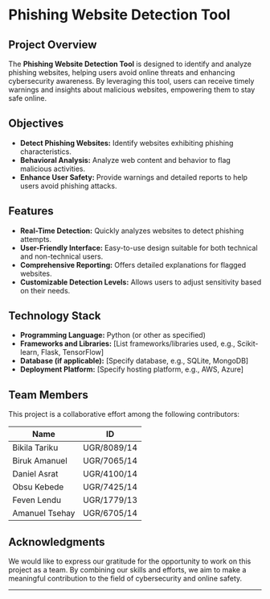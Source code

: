 # Phishing Website Detection Tool

## Project Overview
The **Phishing Website Detection Tool** is designed to identify and analyze phishing websites, helping users avoid online threats and enhancing cybersecurity awareness. By leveraging this tool, users can receive timely warnings and insights about malicious websites, empowering them to stay safe online.

## Objectives
- **Detect Phishing Websites:** Identify websites exhibiting phishing characteristics.
- **Behavioral Analysis:** Analyze web content and behavior to flag malicious activities.
- **Enhance User Safety:** Provide warnings and detailed reports to help users avoid phishing attacks.

## Features
- **Real-Time Detection:** Quickly analyzes websites to detect phishing attempts.
- **User-Friendly Interface:** Easy-to-use design suitable for both technical and non-technical users.
- **Comprehensive Reporting:** Offers detailed explanations for flagged websites.
- **Customizable Detection Levels:** Allows users to adjust sensitivity based on their needs.

## Technology Stack
- **Programming Language:** Python (or other as specified)
- **Frameworks and Libraries:** [List frameworks/libraries used, e.g., Scikit-learn, Flask, TensorFlow]
- **Database (if applicable):** [Specify database, e.g., SQLite, MongoDB]
- **Deployment Platform:** [Specify hosting platform, e.g., AWS, Azure]

## Team Members
This project is a collaborative effort among the following contributors:

| **Name**           | **ID**        |
|--------------------|---------------|
| Bikila Tariku      | UGR/8089/14   |
| Biruk Amanuel      | UGR/7065/14   |
| Daniel Asrat       | UGR/4100/14   |
| Obsu Kebede        | UGR/7425/14   |
| Feven Lendu        | UGR/1779/13   |
| Amanuel Tsehay     | UGR/6705/14   |

## Acknowledgments
We would like to express our gratitude for the opportunity to work on this project as a team. By combining our skills and efforts, we aim to make a meaningful contribution to the field of cybersecurity and online safety.

---

